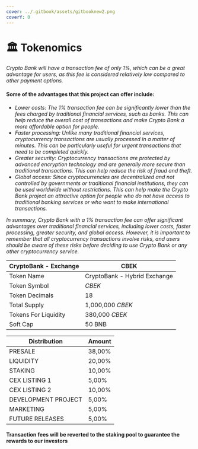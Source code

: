```yaml
---
cover: ../.gitbook/assets/gitbooknew2.png
coverY: 0
---
```


# 🏛 Tokenomics

_Crypto Bank will have a transaction fee of only 1%, which can be a great advantage for users, as this fee is considered relatively low compared to other payment options._

#### Some of the advantages that this project can offer include:

* _Lower costs: The 1% transaction fee can be significantly lower than the fees charged by traditional financial services, such as banks. This can help reduce the overall cost of transactions and make Crypto Bank a more affordable option for people._
* _Faster processing: Unlike many traditional financial services, cryptocurrency transactions are usually processed in a matter of minutes. This can be particularly useful for urgent transactions that need to be completed quickly._
* _Greater security: Cryptocurrency transactions are protected by advanced encryption technology and are generally more secure than traditional transactions. This can help reduce the risk of fraud and theft._
* _Global access: Since cryptocurrencies are decentralized and not controlled by governments or traditional financial institutions, they can be used worldwide without restrictions. This can help make the Crypto Bank project an attractive option for people who do not have access to traditional banking services or who want to make international transactions._

_In summary, Crypto Bank with a 1% transaction fee can offer significant advantages over traditional financial services, including lower costs, faster processing, greater security, and global access. However, it is important to remember that all cryptocurrency transactions involve risks, and users should be aware of these risks before deciding to use Crypto Bank or any other cryptocurrency service._

| CryptoBank - Exchange | CBEK                         |
| --------------------- | ---------------------------- |
| Token Name            | CryptoBank - Hybrid Exchange |
| Token Symbol          | _CBEK_                       |
| Token Decimals        | 18                           |
| Total Supply          | 1,000,000 _CBEK_             |
| Tokens For Liquidity  | 380,000 _CBEK_               |
| Soft Cap              | 50 BNB                       |

| Distribution        | Amount |
| ------------------- | ------ |
| PRESALE             | 38,00% |
| LIQUIDITY           | 20,00% |
| STAKING             | 10,00% |
| CEX LISTING 1       | 5,00%  |
| CEX LISTING 2       | 10,00% |
| DEVELOPMENT PROJECT | 5,00%  |
| MARKETING           | 5,00%  |
| FUTURE RELEASES     | 5,00%  |

#### Transaction fees will be reverted to the staking pool to guarantee the rewards to our investors
